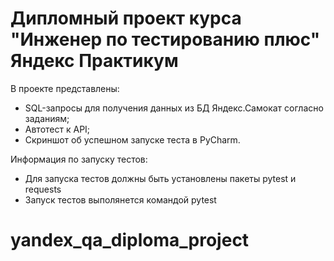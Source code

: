 # Дипломный проект курса "Инженер по тестированию плюс" Яндекс Практикум
В проекте представлены:
- SQL-запросы для получения данных из БД Яндекс.Самокат согласно заданиям;
- Автотест к API;
- Скриншот об успешном запуске теста в PyCharm.

Информация по запуску тестов:
- Для запуска тестов должны быть установлены пакеты pytest и requests
- Запуск тестов выполянется командой pytest
# yandex_qa_diploma_project
